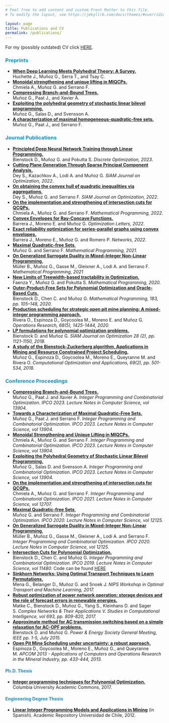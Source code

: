 ```yaml
---
# Feel free to add content and custom Front Matter to this file.
# To modify the layout, see https://jekyllrb.com/docs/themes/#overriding-theme-defaults

layout: page
title: Publications and CV
permalink: /publications/
---
```


<p>For my (possibly outdated) CV click <a href="/assets/cv-en.pdf" target="_blank" rel="noreferrer noopener">HERE</a>.</p>

<h3 id="preprints"><mark style="background-color:rgba(0,0,0,0);color:#1590c1;" class="has-inline-color">Preprints</mark></h3>

<ul>
 <li><strong><a rel="noopener noreferrer" href="https://arxiv.org/abs/2305.00241" target="_blank">When Deep Learning Meets Polyhedral Theory: A Survey.<br></a></strong>Huchette J., Muñoz G., Serra T., and Tsay C.</li>
 <li><strong><a rel="noopener noreferrer" href="https://www.gonzalomunoz.org/monoidalforMIQCP.pdf" target="_blank">Monoidal strengthening and unique lifting in
MIQCPs.<br></a></strong>Chmiela A., Muñoz G. and Serrano F.</li>
  <li><strong><a rel="noopener noreferrer" href="https://arxiv.org/abs/2211.02727" target="_blank">Compressing Branch-and-Bound Trees.<br></a></strong>Muñoz G., Paat J., and Xavier Á.</li>
  <li><strong><a rel="noopener noreferrer" href="https://arxiv.org/abs/2211.02268" target="_blank">Exploiting the polyhedral geometry of stochastic linear bilevel programming.<br></a></strong>Muñoz G., Salas D., and Svensson A.</li>
 <li><strong><a rel="noopener noreferrer" href="https://arxiv.org/abs/2211.05185" target="_blank">A characterization of maximal homogeneous-quadratic-free sets.<br></a></strong>Muñoz G., Paat J., and Serrano F.</li>
</ul>

<h3 id="journal-publications"><mark style="background-color:rgba(0,0,0,0);color:#1590c1;" class="has-inline-color">Journal Publications</mark></h3>

<ul id="block-3842bd10-f18a-4f91-b688-d7ecda6cd25a">
 <li><strong><a rel="noopener noreferrer" href="https://doi.org/10.1016/j.disopt.2023.100795" target="_blank">Principled Deep Neural Network Training through Linear Programming.<br></a></strong>Bienstock D., Muñoz G. and Pokutta S. <em>Discrete Optimization, 2023</em>.</li>
 <li><a rel="noreferrer noopener" href="https://epubs.siam.org/doi/abs/10.1137/21M1399956" target="_blank"><strong>Cutting Plane Generation Through Sparse Principal Component Analysis.</strong><br></a>Dey S., Kazachkov A., Lodi A. and Muñoz G. <em>SIAM Journal on Optimization, 2022</em>.</li>
 <li><a rel="noreferrer noopener" href="https://epubs.siam.org/doi/abs/10.1137/21M1428583" target="_blank"><strong>On obtaining the convex hull of quadratic inequalities via aggregations</strong>.<br></a>Dey S., Muñoz G. and Serrano F. <em>SIAM Journal on Optimization, 2022</em>.</li>
<li><strong><a rel="noreferrer noopener" href="https://link.springer.com/article/10.1007/s10107-022-01808-5" target="_blank">On the implementation and strengthening of intersection cuts for QCQPs.</a></strong><br>Chmiela A., Muñoz G. and Serrano F. <em>Mathematical Programming, 2022</em>.</li>
<li><strong><a rel="noreferrer noopener" href="https://link.springer.com/article/10.1007/s11590-022-01852-2" target="_blank">Convex Envelopes for Ray-Concave Functions.</a></strong><br>Barrera J., Moreno E. and Muñoz G. <em>Optimization Letters, 2022</em>.</li>
<li><strong><a rel="noreferrer noopener" href="https://doi.org/10.1002/net.22089" target="_blank">Exact reliability optimization for series-parallel graphs using convex envelopes.</a><br></strong>Barrera J., Moreno E., Muñoz G. and Romero P. <em>Networks, 2022.</em></li>
<li><a rel="noreferrer noopener" href="https://link.springer.com/article/10.1007/s10107-021-01738-8" target="_blank"><strong>Maximal Quadratic-free Sets</strong>.</a> <br>Muñoz G. and Serrano F. <em>Mathematical Programming, 2021.</em></li>
<li><a rel="noreferrer noopener" href="https://doi.org/10.1007/s10107-021-01691-6" target="_blank"><strong>On Generalized Surrogate Duality in Mixed-Integer Non-Linear Programming</strong>.</a> <br>Müller B., Muñoz G., Gasse M., Gleixner A., Lodi A. and Serrano F. <em>Mathematical Programming, 2021</em></li>
<li><strong><a rel="noreferrer noopener" href="https://link.springer.com/article/10.1007%2Fs10107-020-01563-5" target="_blank">New Limits of Treewidth-based tractability in Optimization.<br></a></strong>Faenza Y., Muñoz G. and Pokutta S. <em>Mathematical Programming, 2020.</em></li>
<li><a rel="noreferrer noopener" href="https://link.springer.com/article/10.1007/s10107-020-01484-3" target="_blank"><strong>Outer-Product-Free Sets for Polynomial Optimization and Oracle-Based Cuts.</strong></a><br>Bienstock D., Chen C. and Muñoz G. <em>Mathematical Programming, 183, pp. 105–148, 2020.</em></li>
<li><a rel="noreferrer noopener" href="https://pubsonline.informs.org/doi/abs/10.1287/opre.2019.1965" target="_blank"><strong>Production scheduling for strategic open pit mine planning: A mixed-integer programming approach.</strong><br></a>Rivera O., Espinoza D., Goycoolea M., Moreno E. and Muñoz G. <em>Operations Research, 68(5), 1425-1444, 2020.</em></li>
<li><strong><a rel="noopener noreferrer" href="https://epubs.siam.org/doi/abs/10.1137/15M1054079" target="_blank">LP formulations for polynomial optimization problems.</a></strong><br>Bienstock D. and Muñoz G. <em>SIAM Journal on Optimization 28 (2), pp. 1121-1150, 2018.</em></li>
<li><strong><a rel="noopener noreferrer" href="https://link.springer.com/article/10.1007/s10589-017-9946-1" target="_blank">A study of the Bienstock-Zuckerberg algorithm, Applications in Mining and Resource Constrained Project Scheduling.</a></strong><br>Muñoz G., Espinoza D., Goycoolea M., Moreno E., Queyranne M. and Rivera O.&nbsp;<em>Computational Optimization and Applications, 69(2), pp. 501-534, 2018.</em></li></ul>

<h3 id="conference-proceedings"><mark style="background-color:rgba(0,0,0,0);color:#1590c1;" class="has-inline-color">Conference Proceedings</mark></h3>

<ul id="block-e9f0e96d-6071-439c-973b-b184e420a84e">
<li><a href="https://link.springer.com/chapter/10.1007/978-3-031-32726-1_25" target="_blank" rel="noreferrer noopener"><strong>
Compressing Branch-and-Bound Trees.</strong><br></a>Muñoz G., Paat J. and Xavier Á. <em>Integer Programming and Combinatorial Optimization</em>. <em>IPCO 2023. Lecture Notes in Computer Science, vol 13904.</em></li>
<li><a href="https://link.springer.com/chapter/10.1007/978-3-031-32726-1_24" target="_blank" rel="noreferrer noopener"><strong>
Towards a Characterization of Maximal Quadratic-Free Sets.</strong><br></a>Muñoz G., Paat J. and Serrano F. <em>Integer Programming and Combinatorial Optimization</em>. <em>IPCO 2023. Lecture Notes in Computer Science, vol 13904.</em></li>
<li><a href="https://link.springer.com/chapter/10.1007/978-3-031-32726-1_7" target="_blank" rel="noreferrer noopener"><strong>
Monoidal Strengthening and Unique Lifting in MIQCPs.</strong><br></a>Chmiela A., Muñoz G. and Serrano F. <em>Integer Programming and Combinatorial Optimization</em>. <em>IPCO 2023. Lecture Notes in Computer Science, vol 13904.</em></li>
<li><a href="https://link.springer.com/chapter/10.1007/978-3-031-32726-1_26" target="_blank" rel="noreferrer noopener"><strong>
Exploiting the Polyhedral Geometry of Stochastic Linear Bilevel Programming.</strong><br></a>Muñoz G., Salas D. and Svensson A. <em>Integer Programming and Combinatorial Optimization</em>. <em>IPCO 2023. Lecture Notes in Computer Science, vol 13904.</em></li>
 <li><a href="https://link.springer.com/chapter/10.1007/978-3-030-73879-2_10" target="_blank" rel="noreferrer noopener"><strong>On the implementation and strengthening of intersection cuts for QCQPs.</strong><br></a>Chmiela A., Muñoz G. and Serrano F. <em><em>Integer Programming and Combinatorial Optimization</em></em>. <em>IPCO 2021. Lecture Notes in Computer Science, vol 12707.</em></li>
<li><a rel="noreferrer noopener" href="https://link.springer.com/chapter/10.1007/978-3-030-45771-6_24" target="_blank"><strong>Maximal Quadratic-free Sets</strong>.</a><br>Muñoz G. and Serrano F. <em><em>Integer Programming and Combinatorial Optimization. IPCO 2020. Lecture Notes in Computer Science, vol 12125.</em></em></li>
<li><a rel="noreferrer noopener" href="https://link.springer.com/chapter/10.1007/978-3-030-45771-6_25" target="_blank"><strong>On Generalized Surrogate Duality in Mixed-Integer Non-Linear Programming</strong>.</a><br>Müller B., Muñoz G., Gasse M., Gleixner A., Lodi A. and Serrano F. <em><em>Integer Programming and Combinatorial Optimization. IPCO 2020. Lecture Notes in Computer Science, vol 12125.</em></em></li>
<li><strong><a rel="noreferrer noopener" href="https://link.springer.com/chapter/10.1007/978-3-030-17953-3_6" target="_blank">Intersection Cuts for Polynomial Optimization</a><a rel="noreferrer noopener" href="https://link.springer.com/article/10.1007/s10107-020-01484-3" target="_blank">.</a> <br></strong>Bienstock D., Chen C. and Muñoz G. <em>Integer Programming and Combinatorial Optimization. IPCO 2019. Lecture Notes in Computer Science, vol 11480.</em> Code can be found&nbsp;<a rel="noreferrer noopener" href="https://github.com/g-munoz/poly_cuts" target="_blank">HERE</a></li>
<li><strong><a rel="noreferrer noopener" href="http://www.stat.columbia.edu/~gonzalo/pubs/SinkhornOT.pdf" target="_blank">Sinkhorn Networks: Using Optimal Transport Techniques to Learn Permutations.</a></strong><br>Mena G., Belanger D., Muñoz G. and Snoek J. <em>NIPS Workshop in Optimal Transport and Machine Learning, 2017.</em></li>
<li><strong><a rel="noreferrer noopener" href="http://dx.doi.org/10.1007/978-3-319-50901-3_64" target="_blank">Robust optimization of power network operation: storage devices and the role of forecast errors in renewable energies.</a></strong><br>Matke C., Bienstock D., Muñoz G., Yang S., Kleinhans D. and Sager S.&nbsp;<em>Complex Networks &amp; Their Applications V. Studies in Computational Intelligence, vol 693, pp. 809-820, 2017.</em></li>
<li><strong><a rel="noreferrer noopener" href="http://dx.doi.org/10.1109/PESGM.2015.7286321" target="_blank">Approximate method for AC transmission switching based on a simple relaxation for AC-OPF problems.</a></strong><br>Bienstock D. and Muñoz G.&nbsp;<em>Power &amp; Energy Society General Meeting, IEEE pp. 1-5, July 2015.</em></li>
<li><a rel="noreferrer noopener" href="http://emoreno.uai.cl/publicaciones/FINALES/copyrighted/APCOM2013-OpenPitRobust.pdf" target="_blank"><strong>Open Pit Mine Scheduling under uncertainty: a robust approach.</strong></a><br>Espinoza D., Goycoolea M., Moreno E., Muñoz G., and Queyranne M.&nbsp;<em>APCOM 2013 - Applications of Computers and Operations Research in the Mineral Industry, pp. 433-444, 2013.</em></li></ul>

<h4 id="ph-d-thesis"><mark style="background-color:rgba(0,0,0,0);color:#1590c1;" class="has-inline-color">Ph.D. Thesis</mark></h4>

<ul class="disc"><li><strong><a href="https://academiccommons.columbia.edu/catalog/ac:p8cz8w9gm0" target="_blank" rel="noopener noreferrer">Integer programming techniques for Polynomial Optimization.</a></strong> Columbia University Academic Commons, 2017.</li></ul>

<h4 id="engineering-degree-thesis"><mark style="background-color:rgba(0,0,0,0);color:#1590c1;" class="has-inline-color">Engineering Degree Thesis</mark></h4>

<ul class="disc"><li><strong><a rel="noopener noreferrer" href="http://repositorio.uchile.cl/handle/2250/111132" target="_blank">Linear Integer Programming Models and Applications in Mining</a></strong>&nbsp;(in Spanish). Academic Repository Universidad de Chile, 2012.</li></ul>

